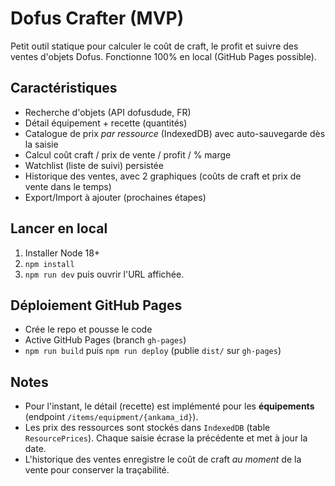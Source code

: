 
# Dofus Crafter (MVP)

Petit outil statique pour calculer le coût de craft, le profit et suivre des ventes d'objets Dofus.
Fonctionne 100% en local (GitHub Pages possible).

## Caractéristiques
- Recherche d'objets (API dofusdude, FR)
- Détail équipement + recette (quantités)
- Catalogue de prix *par ressource* (IndexedDB) avec auto-sauvegarde dès la saisie
- Calcul coût craft / prix de vente / profit / % marge
- Watchlist (liste de suivi) persistée
- Historique des ventes, avec 2 graphiques (coûts de craft et prix de vente dans le temps)
- Export/Import à ajouter (prochaines étapes)

## Lancer en local

1) Installer Node 18+
2) `npm install`
3) `npm run dev` puis ouvrir l'URL affichée.

## Déploiement GitHub Pages

- Crée le repo et pousse le code
- Active GitHub Pages (branch `gh-pages`)
- `npm run build` puis `npm run deploy` (publie `dist/` sur `gh-pages`)

## Notes
- Pour l'instant, le détail (recette) est implémenté pour les **équipements** (endpoint `/items/equipment/{ankama_id}`).
- Les prix des ressources sont stockés dans `IndexedDB` (table `ResourcePrices`). Chaque saisie écrase la précédente et met à jour la date.
- L'historique des ventes enregistre le coût de craft *au moment* de la vente pour conserver la traçabilité.
